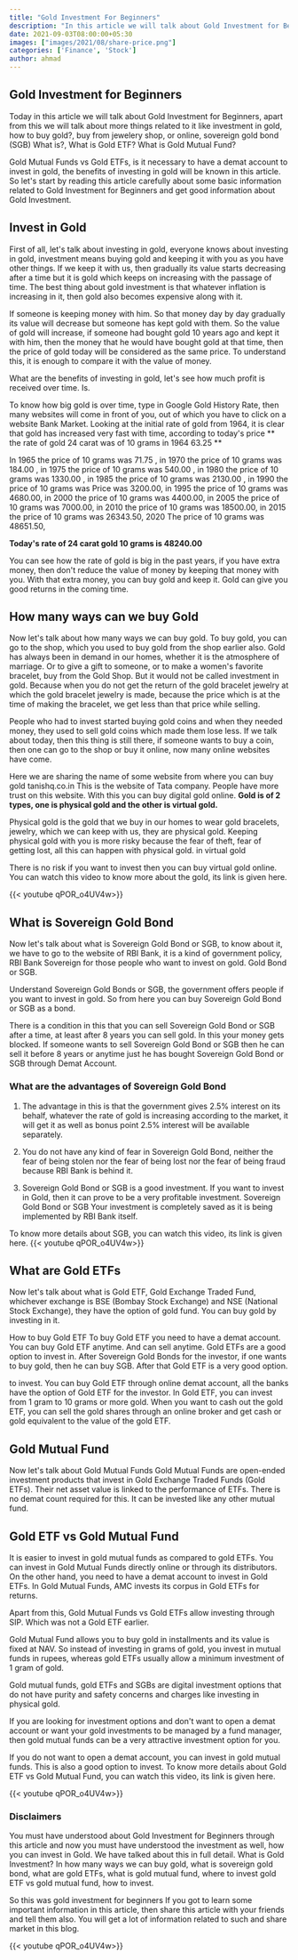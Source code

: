 ```yaml
---
title: "Gold Investment For Beginners"
description: "In this article we will talk about Gold Investment for Beginners, apart from this we will talk about more things related to it like investment in gold, how to buy gold?, buy from jewelery shop, or online, sovereign gold bond What is (SGB)?, What is Gold ETF? What is Gold Mutual Fund"
date: 2021-09-03T08:00:00+05:30
images: ["images/2021/08/share-price.png"]
categories: ['Finance', 'Stock']
author: ahmad
---
```


## Gold Investment for Beginners
Today in this article we will talk about Gold Investment for Beginners, apart from this we will talk about more things related to it like investment in gold, how to buy gold?, buy from jewelery shop, or online, sovereign gold bond (SGB) What is?, What is Gold ETF? What is Gold Mutual Fund?

Gold Mutual Funds vs Gold ETFs, is it necessary to have a demat account to invest in gold, the benefits of investing in gold will be known in this article. So let's start by reading this article carefully about some basic information related to Gold Investment for Beginners and get good information about Gold Investment.

## Invest in Gold
First of all, let's talk about investing in gold, everyone knows about investing in gold, investment means buying gold and keeping it with you as you have other things. If we keep it with us, then gradually its value starts decreasing after a time but it is gold which keeps on increasing with the passage of time. The best thing about gold investment is that whatever inflation is increasing in it, then gold also becomes expensive along with it.

If someone is keeping money with him. So that money day by day gradually its value will decrease but someone has kept gold with them. So the value of gold will increase, if someone had bought gold 10 years ago and kept it with him, then the money that he would have bought gold at that time, then the price of gold today will be considered as the same price. To understand this, it is enough to compare it with the value of money.

What are the benefits of investing in gold, let's see how much profit is received over time. Is.

To know how big gold is over time, type in Google Gold History Rate, then many websites will come in front of you, out of which you have to click on a website Bank Market. Looking at the initial rate of gold from 1964, it is clear that gold has increased very fast with time, according to today's price ** the rate of gold 24 carat was of 10 grams in 1964 63.25 **

In 1965 the price of 10 grams was 71.75 , in 1970 the price of 10 grams was 184.00 , in 1975 the price of 10 grams was 540.00 , in 1980 the price of 10 grams was 1330.00 , in 1985 the price of 10 grams was 2130.00 , in 1990 the price of 10 grams was Price was 3200.00, in 1995 the price of 10 grams was 4680.00, in 2000 the price of 10 grams was 4400.00, in 2005 the price of 10 grams was 7000.00, in 2010 the price of 10 grams was 18500.00, in 2015 the price of 10 grams was 26343.50, 2020 The price of 10 grams was 48651.50,

**Today's rate of 24 carat gold 10 grams is 48240.00**

You can see how the rate of gold is big in the past years, if you have extra money, then don't reduce the value of money by keeping that money with you. With that extra money, you can buy gold and keep it. Gold can give you good returns in the coming time.

## How many ways can we buy Gold
Now let's talk about how many ways we can buy gold. To buy gold, you can go to the shop, which you used to buy gold from the shop earlier also. Gold has always been in demand in our homes, whether it is the atmosphere of marriage. Or to give a gift to someone, or to make a women's favorite bracelet, buy from the Gold Shop. But it would not be called investment in gold. Because when you do not get the return of the gold bracelet jewelry at which the gold bracelet jewelry is made, because the price which is at the time of making the bracelet, we get less than that price while selling.

People who had to invest started buying gold coins and when they needed money, they used to sell gold coins which made them lose less. If we talk about today, then this thing is still there, if someone wants to buy a coin, then one can go to the shop or buy it online, now many online websites have come.

Here we are sharing the name of some website from where you can buy gold tanishq.co.in This is the website of Tata company. People have more trust on this website. With this you can buy digital gold online. **Gold is of 2 types, one is physical gold and the other is virtual gold.**

Physical gold is the gold that we buy in our homes to wear gold bracelets, jewelry, which we can keep with us, they are physical gold. Keeping physical gold with you is more risky because the fear of theft, fear of getting lost, all this can happen with physical gold. in virtual gold

There is no risk if you want to invest then you can buy virtual gold online. You can watch this video to know more about the gold, its link is given here.

{{< youtube qPOR_o4UV4w>}}

## What is Sovereign Gold Bond
Now let's talk about what is Sovereign Gold Bond or SGB, to know about it, we have to go to the website of RBI Bank, it is a kind of government policy, RBI Bank Sovereign for those people who want to invest on gold. Gold Bond or SGB.

Understand Sovereign Gold Bonds or SGB, the government offers people if you want to invest in gold. So from here you can buy Sovereign Gold Bond or SGB as a bond.

There is a condition in this that you can sell Sovereign Gold Bond or SGB after a time, at least after 8 years you can sell gold. In this your money gets blocked. If someone wants to sell Sovereign Gold Bond or SGB then he can sell it before 8 years or anytime just he has bought Sovereign Gold Bond or SGB through Demat Account.

### What are the advantages of Sovereign Gold Bond
1. The advantage in this is that the government gives 2.5% interest on its behalf, whatever the rate of gold is increasing according to the market, it will get it as well as bonus point 2.5% interest will be available separately.

3. You do not have any kind of fear in Sovereign Gold Bond, neither the fear of being stolen nor the fear of being lost nor the fear of being fraud because RBI Bank is behind it.

5. Sovereign Gold Bond or SGB is a good investment. If you want to invest in Gold, then it can prove to be a very profitable investment. Sovereign Gold Bond or SGB Your investment is completely saved as it is being implemented by RBI Bank itself.

To know more details about SGB, you can watch this video, its link is given here.
{{< youtube qPOR_o4UV4w>}}

## What are Gold ETFs
Now let's talk about what is Gold ETF, Gold Exchange Traded Fund, whichever exchange is BSE (Bombay Stock Exchange) and NSE (National Stock Exchange), they have the option of gold fund. You can buy gold by investing in it.

How to buy Gold ETF To buy Gold ETF you need to have a demat account. You can buy Gold ETF anytime. And can sell anytime. Gold ETFs are a good option to invest in. After Sovereign Gold Bonds for the investor, if one wants to buy gold, then he can buy SGB. After that Gold ETF is a very good option.

to invest. You can buy Gold ETF through online demat account, all the banks have the option of Gold ETF for the investor. In Gold ETF, you can invest from 1 gram to 10 grams or more gold. When you want to cash out the gold ETF, you can sell the gold shares through an online broker and get cash or gold equivalent to the value of the gold ETF.

## Gold Mutual Fund
Now let's talk about Gold Mutual Funds Gold Mutual Funds are open-ended investment products that invest in Gold Exchange Traded Funds (Gold ETFs). Their net asset value is linked to the performance of ETFs. There is no demat count required for this. It can be invested like any other mutual fund.

## Gold ETF vs Gold Mutual Fund
It is easier to invest in gold mutual funds as compared to gold ETFs. You can invest in Gold Mutual Funds directly online or through its distributors. On the other hand, you need to have a demat account to invest in Gold ETFs. In Gold Mutual Funds, AMC invests its corpus in Gold ETFs for returns.

Apart from this, Gold Mutual Funds vs Gold ETFs allow investing through SIP. Which was not a Gold ETF earlier.

Gold Mutual Fund allows you to buy gold in installments and its value is fixed at NAV. So instead of investing in grams of gold, you invest in mutual funds in rupees, whereas gold ETFs usually allow a minimum investment of 1 gram of gold.

Gold mutual funds, gold ETFs and SGBs are digital investment options that do not have purity and safety concerns and charges like investing in physical gold.

If you are looking for investment options and don't want to open a demat account or want your gold investments to be managed by a fund manager, then gold mutual funds can be a very attractive investment option for you.

If you do not want to open a demat account, you can invest in gold mutual funds. This is also a good option to invest. To know more details about Gold ETF vs Gold Mutual Fund, you can watch this video, its link is given here.

{{< youtube qPOR_o4UV4w>}}

### Disclaimers
You must have understood about Gold Investment for Beginners through this article and now you must have understood the investment as well, how you can invest in Gold. We have talked about this in full detail. What is Gold Investment? In how many ways we can buy gold, what is sovereign gold bond, what are gold ETFs, what is gold mutual fund, where to invest gold ETF vs gold mutual fund, how to invest.

So this was gold investment for beginners
If you got to learn some important information in this article, then share this article with your friends and tell them also. You will get a lot of information related to such and share market in this blog.

{{< youtube qPOR_o4UV4w>}}